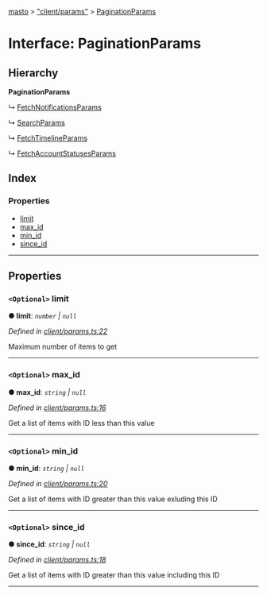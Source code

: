 [masto](../README.md) > ["client/params"](../modules/_client_params_.md) > [PaginationParams](../interfaces/_client_params_.paginationparams.md)

# Interface: PaginationParams

## Hierarchy

**PaginationParams**

↳  [FetchNotificationsParams](_client_params_.fetchnotificationsparams.md)

↳  [SearchParams](_client_params_.searchparams.md)

↳  [FetchTimelineParams](_client_params_.fetchtimelineparams.md)

↳  [FetchAccountStatusesParams](_client_params_.fetchaccountstatusesparams.md)

## Index

### Properties

* [limit](_client_params_.paginationparams.md#limit)
* [max_id](_client_params_.paginationparams.md#max_id)
* [min_id](_client_params_.paginationparams.md#min_id)
* [since_id](_client_params_.paginationparams.md#since_id)

---

## Properties

<a id="limit"></a>

### `<Optional>` limit

**● limit**: *`number` \| `null`*

*Defined in [client/params.ts:22](https://github.com/neet/masto.js/blob/cdad6ed/src/client/params.ts#L22)*

Maximum number of items to get

___
<a id="max_id"></a>

### `<Optional>` max_id

**● max_id**: *`string` \| `null`*

*Defined in [client/params.ts:16](https://github.com/neet/masto.js/blob/cdad6ed/src/client/params.ts#L16)*

Get a list of items with ID less than this value

___
<a id="min_id"></a>

### `<Optional>` min_id

**● min_id**: *`string` \| `null`*

*Defined in [client/params.ts:20](https://github.com/neet/masto.js/blob/cdad6ed/src/client/params.ts#L20)*

Get a list of items with ID greater than this value exluding this ID

___
<a id="since_id"></a>

### `<Optional>` since_id

**● since_id**: *`string` \| `null`*

*Defined in [client/params.ts:18](https://github.com/neet/masto.js/blob/cdad6ed/src/client/params.ts#L18)*

Get a list of items with ID greater than this value including this ID

___

